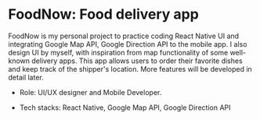# FoodNow: Food delivery app

FoodNow is my personal project to practice coding React Native UI and integrating Google Map API, Google Direction API to the mobile app. I also design UI by myself, with inspiration from map functionality of some well-known delivery apps. This app allows users to order their favorite dishes and keep track of the shipper's location. More features will be developed in detail later.

* Role: UI/UX designer and Mobile Developer. 

* Tech stacks: React Native, Google Map API, Google Direction API
